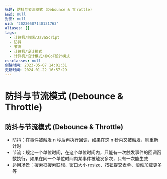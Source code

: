 ```yaml
---
标题: 防抖与节流模式 (Debounce & Throttle)
描述: null
封面: null
uid: '20230507140131763'
aliases: []
tags:
  - 计算机/前端/JavaScript
  - 防抖
  - 节流
  - 计算机/设计模式
  - 计算机/设计模式/非GoF设计模式
cssclasses: null
创建时间: 2023-05-07 14:01:31
更新时间: 2024-01-22 16:57:29
---
```


# 防抖与节流模式 (Debounce & Throttle)

## 防抖与节流模式 (Debounce & Throttle)

- 防抖：在事件被触发 n 秒后再执行回调，如果在这 n 秒内又被触发，则重新计时
- 节流：规定一个单位时间，在这个单位时间内，只能有一次触发事件的回调函数执行，如果在同一个单位时间内某事件被触发多次，只有一次能生效
- 适用场景：搜索框搜索联想、窗口大小 resize、按钮提交表单、滚动加载更多等
